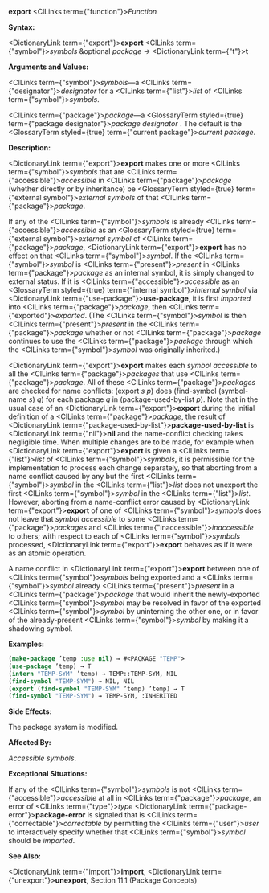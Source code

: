 **export** <ClLinks  term={"function"}><i>Function</i></ClLinks> 



**Syntax:** 



<DictionaryLink  term={"export"}><b>export</b></DictionaryLink> <ClLinks  term={"symbol"}><i>symbols</i></ClLinks> &amp;optional *package →* <DictionaryLink  term={"t"}><b>t</b></DictionaryLink> 



**Arguments and Values:** 



<ClLinks  term={"symbol"}><i>symbols</i></ClLinks>—a <ClLinks  term={"designator"}><i>designator</i></ClLinks> for a <ClLinks  term={"list"}><i>list</i></ClLinks> of <ClLinks  term={"symbol"}><i>symbols</i></ClLinks>. 



<ClLinks  term={"package"}><i>package</i></ClLinks>—a <GlossaryTerm styled={true} term={"package designator"}><i>package designator</i></GlossaryTerm> . The default is the <GlossaryTerm styled={true} term={"current package"}><i>current package</i></GlossaryTerm>. 



**Description:** 



<DictionaryLink  term={"export"}><b>export</b></DictionaryLink> makes one or more <ClLinks  term={"symbol"}><i>symbols</i></ClLinks> that are <ClLinks  term={"accessible"}><i>accessible</i></ClLinks> in <ClLinks  term={"package"}><i>package</i></ClLinks> (whether directly or by inheritance) be <GlossaryTerm styled={true} term={"external symbol"}><i>external symbols</i></GlossaryTerm> of that <ClLinks  term={"package"}><i>package</i></ClLinks>. 



If any of the <ClLinks  term={"symbol"}><i>symbols</i></ClLinks> is already <ClLinks  term={"accessible"}><i>accessible</i></ClLinks> as an <GlossaryTerm styled={true} term={"external symbol"}><i>external symbol</i></GlossaryTerm> of <ClLinks  term={"package"}><i>package</i></ClLinks>, <DictionaryLink  term={"export"}><b>export</b></DictionaryLink> has no effect on that <ClLinks  term={"symbol"}><i>symbol</i></ClLinks>. If the <ClLinks  term={"symbol"}><i>symbol</i></ClLinks> is <ClLinks  term={"present"}><i>present</i></ClLinks> in <ClLinks  term={"package"}><i>package</i></ClLinks> as an internal symbol, it is simply changed to external status. If it is <ClLinks  term={"accessible"}><i>accessible</i></ClLinks> as an <GlossaryTerm styled={true} term={"internal symbol"}><i>internal symbol</i></GlossaryTerm> via <DictionaryLink  term={"use-package"}><b>use-package</b></DictionaryLink>, it is first *imported* into <ClLinks  term={"package"}><i>package</i></ClLinks>, then <ClLinks  term={"exported"}><i>exported</i></ClLinks>. (The <ClLinks  term={"symbol"}><i>symbol</i></ClLinks> is then <ClLinks  term={"present"}><i>present</i></ClLinks> in the <ClLinks  term={"package"}><i>package</i></ClLinks> whether or not <ClLinks  term={"package"}><i>package</i></ClLinks> continues to use the <ClLinks  term={"package"}><i>package</i></ClLinks> through which the <ClLinks  term={"symbol"}><i>symbol</i></ClLinks> was originally inherited.) 



<DictionaryLink  term={"export"}><b>export</b></DictionaryLink> makes each *symbol accessible* to all the <ClLinks  term={"package"}><i>packages</i></ClLinks> that use <ClLinks  term={"package"}><i>package</i></ClLinks>. All of these <ClLinks  term={"package"}><i>packages</i></ClLinks> are checked for name conflicts: (export *s p*) does (find-symbol (symbol-name *s*) *q*) for each package *q* in (package-used-by-list *p*). Note that in the usual case of an <DictionaryLink  term={"export"}><b>export</b></DictionaryLink> during the initial definition of a <ClLinks  term={"package"}><i>package</i></ClLinks>, the result of <DictionaryLink  term={"package-used-by-list"}><b>package-used-by-list</b></DictionaryLink> is <DictionaryLink  term={"nil"}><b>nil</b></DictionaryLink> and the name-conflict checking takes negligible time. When multiple changes are to be made, for example when <DictionaryLink  term={"export"}><b>export</b></DictionaryLink> is given a <ClLinks  term={"list"}><i>list</i></ClLinks> of <ClLinks  term={"symbol"}><i>symbols</i></ClLinks>, it is permissible for the implementation to process each change separately, so that aborting from a name conflict caused by any but the first <ClLinks  term={"symbol"}><i>symbol</i></ClLinks> in the <ClLinks  term={"list"}><i>list</i></ClLinks> does not unexport the first <ClLinks  term={"symbol"}><i>symbol</i></ClLinks> in the <ClLinks  term={"list"}><i>list</i></ClLinks>. However, aborting from a name-conflict error caused by <DictionaryLink  term={"export"}><b>export</b></DictionaryLink> of one of <ClLinks  term={"symbol"}><i>symbols</i></ClLinks> does not leave that *symbol accessible* to some <ClLinks  term={"package"}><i>packages</i></ClLinks> and <ClLinks  term={"inaccessible"}><i>inaccessible</i></ClLinks> to others; with respect to each of <ClLinks  term={"symbol"}><i>symbols</i></ClLinks> processed, <DictionaryLink  term={"export"}><b>export</b></DictionaryLink> behaves as if it were as an atomic operation. 







 



 



A name conflict in <DictionaryLink  term={"export"}><b>export</b></DictionaryLink> between one of <ClLinks  term={"symbol"}><i>symbols</i></ClLinks> being exported and a <ClLinks  term={"symbol"}><i>symbol</i></ClLinks> already <ClLinks  term={"present"}><i>present</i></ClLinks> in a <ClLinks  term={"package"}><i>package</i></ClLinks> that would inherit the newly-exported <ClLinks  term={"symbol"}><i>symbol</i></ClLinks> may be resolved in favor of the exported <ClLinks  term={"symbol"}><i>symbol</i></ClLinks> by uninterning the other one, or in favor of the already-present <ClLinks  term={"symbol"}><i>symbol</i></ClLinks> by making it a shadowing symbol. 



**Examples:**
```lisp
(make-package ’temp :use nil) → #<PACKAGE "TEMP"> 
(use-package ’temp) → T 
(intern "TEMP-SYM" ’temp) → TEMP::TEMP-SYM, NIL 
(find-symbol "TEMP-SYM") → NIL, NIL 
(export (find-symbol "TEMP-SYM" ’temp) ’temp) → T 
(find-symbol "TEMP-SYM") → TEMP-SYM, :INHERITED 
```
**Side Effects:** 



The package system is modified. 



**Affected By:** 



*Accessible symbols*. 



**Exceptional Situations:** 



If any of the <ClLinks  term={"symbol"}><i>symbols</i></ClLinks> is not <ClLinks  term={"accessible"}><i>accessible</i></ClLinks> at all in <ClLinks  term={"package"}><i>package</i></ClLinks>, an error of <ClLinks  term={"type"}><i>type</i></ClLinks> <DictionaryLink  term={"package-error"}><b>package-error</b></DictionaryLink> is signaled that is <ClLinks  term={"correctable"}><i>correctable</i></ClLinks> by permitting the <ClLinks  term={"user"}><i>user</i></ClLinks> to interactively specify whether that <ClLinks  term={"symbol"}><i>symbol</i></ClLinks> should be *imported*. 



**See Also:** 



<DictionaryLink  term={"import"}><b>import</b></DictionaryLink>, <DictionaryLink  term={"unexport"}><b>unexport</b></DictionaryLink>, Section 11.1 (Package Concepts) 



